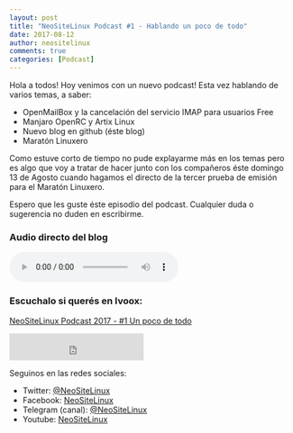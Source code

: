 ```yaml
---
layout: post
title: "NeoSiteLinux Podcast #1 - Hablando un poco de todo"
date: 2017-08-12
author: neositelinux
comments: true
categories: [Podcast]
---
```


Hola a todos! Hoy venimos con un nuevo podcast! Esta vez hablando de varios temas, a saber:

* OpenMailBox y la cancelación del servicio IMAP para usuarios Free
* Manjaro OpenRC y Artix Linux
* Nuevo blog en github (éste blog)
* Maratón Linuxero

Como estuve corto de tiempo no pude explayarme más en los temas pero es algo que voy a tratar de hacer junto con los compañeros éste domingo 13 de Agosto cuando hagamos el directo de la tercer prueba de emisión para el Maratón Linuxero. 

Espero que les guste éste episodio del podcast. Cualquier duda o sugerencia no duden en escribirme.

### Audio directo del blog
<audio controls>
  <source src="https://github.com/neoranger/neoranger.github.io/blob/master/audios/2017/NeoSiteLinux%20Podcast%202017%20-%20%231.ogg?raw=true" type="audio/ogg">
Your browser does not support the audio element.
</audio>

### Escuchalo si querés en Ivoox: 
<a href="http://ar.ivoox.com/es/neositelinux-podcast-2017-1-un-poco-de-audios-mp3_rf_20294550_1.html" title="NeoSiteLinux Podcast 2017 - #1 Un poco de todo">NeoSiteLinux Podcast 2017 - #1 Un poco de todo</a>

<iframe width="238" height="48" frameborder="0" allowfullscreen="" scrolling="no" src="https://ar.ivoox.com/es/player_ek_20294550_2_1.html?data=k5Wfm5mZeZGhhpywj5aXaZS1lpWah5yncZOhhpywj5eRaZi3jpWah5ynca_Z0LjW1sqwrc_p2ZC90cnHpdTojJedk5yPcYyZk5iejbrSb9HjxNSYxsqPuNDY0JKSmaiRksbjs8bbycrWcYarpJKh&"></iframe>

Seguinos en las redes sociales:
* Twitter: [@NeoSiteLinux](https://twitter.com/neositelinux)
* Facebook: [NeoSiteLinux](https://facebook.com/neositelinux)
* Telegram (canal): [@NeoSiteLinux](https://t.me/neositelinux)
* Youtube: [NeoSiteLinux](https://www.youtube.com/user/neositelinux)
